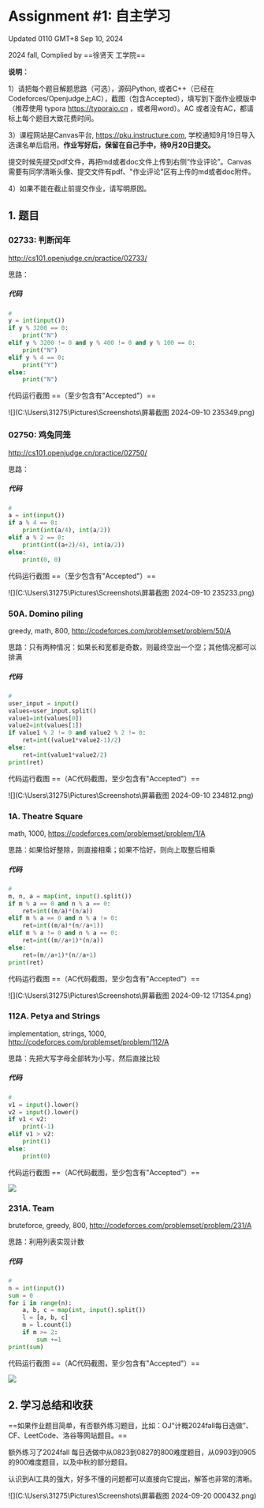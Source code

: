 # Assignment #1: 自主学习

Updated 0110 GMT+8 Sep 10, 2024

2024 fall, Complied by ==徐贤天 工学院==



**说明：**

1）请把每个题目解题思路（可选），源码Python, 或者C++（已经在Codeforces/Openjudge上AC），截图（包含Accepted），填写到下面作业模版中（推荐使用 typora https://typoraio.cn ，或者用word）。AC 或者没有AC，都请标上每个题目大致花费时间。

3）课程网站是Canvas平台, https://pku.instructure.com, 学校通知9月19日导入选课名单后启用。**作业写好后，保留在自己手中，待9月20日提交。**

提交时候先提交pdf文件，再把md或者doc文件上传到右侧“作业评论”。Canvas需要有同学清晰头像、提交文件有pdf、"作业评论"区有上传的md或者doc附件。

4）如果不能在截止前提交作业，请写明原因。



## 1. 题目

### 02733: 判断闰年

http://cs101.openjudge.cn/practice/02733/



思路：



##### 代码

```python
# 
y = int(input())
if y % 3200 == 0:
    print("N")
elif y % 3200 != 0 and y % 400 != 0 and y % 100 == 0:
    print("N")
elif y % 4 == 0:
    print("Y")
else:
    print("N")
```



代码运行截图 ==（至少包含有"Accepted"）==

![](C:\Users\31275\Pictures\Screenshots\屏幕截图 2024-09-10 235349.png)



### 02750: 鸡兔同笼

http://cs101.openjudge.cn/practice/02750/



思路：



##### 代码

```python
# 
a = int(input())
if a % 4 == 0:
    print(int(a/4), int(a/2))
elif a % 2 == 0:
    print(int((a+2)/4), int(a/2))
else:
    print(0, 0)

```



代码运行截图 ==（至少包含有"Accepted"）==

![](C:\Users\31275\Pictures\Screenshots\屏幕截图 2024-09-10 235233.png)



### 50A. Domino piling

greedy, math, 800, http://codeforces.com/problemset/problem/50/A



思路：只有两种情况：如果长和宽都是奇数，则最终空出一个空；其他情况都可以排满



##### 代码

```python
# 
user_input = input()
values=user_input.split()
value1=int(values[0])
value2=int(values[1])
if value1 % 2 != 0 and value2 % 2 != 0:
    ret=int((value1*value2-1)/2)
else:
    ret=int(value1*value2/2)
print(ret)
```



代码运行截图 ==（AC代码截图，至少包含有"Accepted"）==

![](C:\Users\31275\Pictures\Screenshots\屏幕截图 2024-09-10 234812.png)



### 1A. Theatre Square

math, 1000, https://codeforces.com/problemset/problem/1/A



思路：如果恰好整除，则直接相乘；如果不恰好，则向上取整后相乘



##### 代码

```python
# 
m, n, a = map(int, input().split())
if m % a == 0 and n % a == 0:
    ret=int((m/a)*(n/a))
elif m % a == 0 and n % a != 0:
    ret=int((m/a)*(n//a+1))
elif m % a != 0 and n % a == 0:
    ret=int((m//a+1)*(n/a))
else:
    ret=(m//a+1)*(n//a+1)
print(ret)

```



代码运行截图 ==（AC代码截图，至少包含有"Accepted"）==

![](C:\Users\31275\Pictures\Screenshots\屏幕截图 2024-09-12 171354.png)



### 112A. Petya and Strings

implementation, strings, 1000, http://codeforces.com/problemset/problem/112/A



思路：先把大写字母全部转为小写，然后直接比较



##### 代码

```python
# 
v1 = input().lower()
v2 = input().lower()
if v1 < v2:
    print(-1)
elif v1 > v2:
    print(1)
else:
    print(0)
```



代码运行截图 ==（AC代码截图，至少包含有"Accepted"）==

![](C:\Users\31275\AppData\Roaming\Typora\typora-user-images\image-20240912221525439.png)



### 231A. Team

bruteforce, greedy, 800, http://codeforces.com/problemset/problem/231/A



思路：利用列表实现计数



##### 代码

```python
# 
n = int(input())
sum = 0
for i in range(n):
    a, b, c = map(int, input().split())
    l = [a, b, c]
    m = l.count(1)
    if m >= 2:
        sum +=1
print(sum)
```



代码运行截图 ==（AC代码截图，至少包含有"Accepted"）==

![](C:\Users\31275\AppData\Roaming\Typora\typora-user-images\image-20240912222738817.png)



## 2. 学习总结和收获

==如果作业题目简单，有否额外练习题目，比如：OJ“计概2024fall每日选做”、CF、LeetCode、洛谷等网站题目。==



额外练习了2024fall 每日选做中从0823到0827的800难度题目，从0903到0905的900难度题目，以及中秋的部分题目。

认识到AI工具的强大，好多不懂的问题都可以直接向它提出，解答也非常的清晰。

![](C:\Users\31275\Pictures\Screenshots\屏幕截图 2024-09-20 000432.png)

